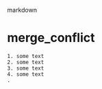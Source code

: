 markdown
   # merge_conflict

    1. some text
    2. some text
    3. some text
    4. some text
    .

